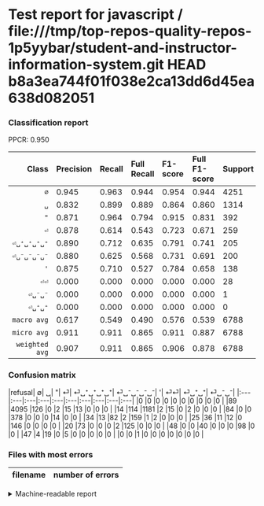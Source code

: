 # Test report for javascript / file:///tmp/top-repos-quality-repos-1p5yybar/student-and-instructor-information-system.git HEAD b8a3ea744f01f038e2ca13dd6d45ea638d082051

### Classification report

PPCR: 0.950

| Class | Precision | Recall | Full Recall | F1-score | Full F1-score | Support | Full Support | PPCR |
|------:|:----------|:-------|:------------|:---------|:---------|:--------|:-------------|:-----|
| `∅` | 0.945| 0.963| 0.944| 0.954| 0.944| 4251| 4340| 0.979 |
| `␣` | 0.832| 0.899| 0.889| 0.864| 0.860| 1314| 1328| 0.989 |
| `"` | 0.871| 0.964| 0.794| 0.915| 0.831| 392| 476| 0.824 |
| `⏎` | 0.878| 0.614| 0.543| 0.723| 0.671| 259| 293| 0.884 |
| `⏎␣⁺␣⁺␣⁺␣⁺` | 0.890| 0.712| 0.635| 0.791| 0.741| 205| 230| 0.891 |
| `⏎␣⁻␣⁻␣⁻␣⁻` | 0.880| 0.625| 0.568| 0.731| 0.691| 200| 220| 0.909 |
| `'` | 0.875| 0.710| 0.527| 0.784| 0.658| 138| 186| 0.742 |
| `⏎⏎` | 0.000| 0.000| 0.000| 0.000| 0.000| 28| 75| 0.373 |
| `⏎␣⁻␣⁻` | 0.000| 0.000| 0.000| 0.000| 0.000| 1| 1| 1.000 |
| `⏎␣⁺␣⁺` | 0.000| 0.000| 0.000| 0.000| 0.000| 0| 0| 0.000 |
| `macro avg` | 0.617| 0.549| 0.490| 0.576| 0.539| 6788| 7149| 0.950 |
| `micro avg` | 0.911| 0.911| 0.865| 0.911| 0.887| 6788| 7149| 0.950 |
| `weighted avg` | 0.907| 0.911| 0.865| 0.906| 0.878| 6788| 7149| 0.950 |

### Confusion matrix

|refusal|  ∅| ␣| "| ⏎| ⏎␣⁺␣⁺␣⁺␣⁺| ⏎␣⁻␣⁻␣⁻␣⁻| '| ⏎⏎| ⏎␣⁺␣⁺| ⏎␣⁻␣⁻| 
|:---|:---|:---|:---|:---|:---|:---|:---|:---|:---|
|0 |0 |0 |0 |0 |0 |0 |0 |0 |0 |
|89 |4095 |126 |0 |2 |15 |13 |0 |0 |0 |
|14 |114 |1181 |2 |15 |0 |2 |0 |0 |0 |
|84 |0 |0 |378 |0 |0 |0 |14 |0 |0 |
|34 |13 |82 |2 |159 |1 |2 |0 |0 |0 |
|25 |36 |11 |12 |0 |146 |0 |0 |0 |0 |
|20 |73 |0 |0 |0 |2 |125 |0 |0 |0 |
|48 |0 |0 |40 |0 |0 |0 |98 |0 |0 |
|47 |4 |19 |0 |5 |0 |0 |0 |0 |0 |
|0 |0 |1 |0 |0 |0 |0 |0 |0 |0 |

### Files with most errors

| filename | number of errors|
|:----:|:-----|

<details>
    <summary>Machine-readable report</summary>
```json
{
  "cl_report": {"\"": {"f1-score": 0.9152542372881356, "precision": 0.8709677419354839, "recall": 0.9642857142857143, "support": 392}, "\u0027": {"f1-score": 0.7839999999999999, "precision": 0.875, "recall": 0.7101449275362319, "support": 138}, "macro avg": {"f1-score": 0.5762117607507126, "precision": 0.6171273192235149, "recall": 0.5487610473954181, "support": 6788}, "micro avg": {"f1-score": 0.9107248084855628, "precision": 0.9107248084855628, "recall": 0.9107248084855628, "support": 6788}, "weighted avg": {"f1-score": 0.9064124331252061, "precision": 0.9070030044173568, "recall": 0.9107248084855628, "support": 6788}, "\u2205": {"f1-score": 0.9538784067085954, "precision": 0.9446366782006921, "recall": 0.963302752293578, "support": 4251}, "\u23ce": {"f1-score": 0.7227272727272727, "precision": 0.8784530386740331, "recall": 0.6138996138996139, "support": 259}, "\u23ce\u23ce": {"f1-score": 0.0, "precision": 0.0, "recall": 0.0, "support": 28}, "\u23ce\u2423\u207a\u2423\u207a": {"f1-score": 0.0, "precision": 0.0, "recall": 0.0, "support": 0}, "\u23ce\u2423\u207a\u2423\u207a\u2423\u207a\u2423\u207a": {"f1-score": 0.7913279132791328, "precision": 0.8902439024390244, "recall": 0.7121951219512195, "support": 205}, "\u23ce\u2423\u207b\u2423\u207b": {"f1-score": 0.0, "precision": 0.0, "recall": 0.0, "support": 1}, "\u23ce\u2423\u207b\u2423\u207b\u2423\u207b\u2423\u207b": {"f1-score": 0.7309941520467838, "precision": 0.8802816901408451, "recall": 0.625, "support": 200}, "\u2423": {"f1-score": 0.8639356254572055, "precision": 0.8316901408450704, "recall": 0.8987823439878234, "support": 1314}},
  "cl_report_full": {"\"": {"f1-score": 0.8307692307692308, "precision": 0.8709677419354839, "recall": 0.7941176470588235, "support": 476}, "\u0027": {"f1-score": 0.6577181208053691, "precision": 0.875, "recall": 0.5268817204301075, "support": 186}, "macro avg": {"f1-score": 0.5394724339315584, "precision": 0.6171273192235149, "recall": 0.4899481526419794, "support": 7149}, "micro avg": {"f1-score": 0.8871349644830306, "precision": 0.9107248084855628, "recall": 0.8647363267589873, "support": 7149}, "weighted avg": {"f1-score": 0.877823969234578, "precision": 0.9004536502053435, "recall": 0.8647363267589873, "support": 7149}, "\u2205": {"f1-score": 0.9440922190201729, "precision": 0.9446366782006921, "recall": 0.9435483870967742, "support": 4340}, "\u23ce": {"f1-score": 0.6708860759493671, "precision": 0.8784530386740331, "recall": 0.5426621160409556, "support": 293}, "\u23ce\u23ce": {"f1-score": 0.0, "precision": 0.0, "recall": 0.0, "support": 75}, "\u23ce\u2423\u207a\u2423\u207a": {"f1-score": 0.0, "precision": 0.0, "recall": 0.0, "support": 0}, "\u23ce\u2423\u207a\u2423\u207a\u2423\u207a\u2423\u207a": {"f1-score": 0.7411167512690355, "precision": 0.8902439024390244, "recall": 0.6347826086956522, "support": 230}, "\u23ce\u2423\u207b\u2423\u207b": {"f1-score": 0.0, "precision": 0.0, "recall": 0.0, "support": 1}, "\u23ce\u2423\u207b\u2423\u207b\u2423\u207b\u2423\u207b": {"f1-score": 0.6906077348066298, "precision": 0.8802816901408451, "recall": 0.5681818181818182, "support": 220}, "\u2423": {"f1-score": 0.8595342066957786, "precision": 0.8316901408450704, "recall": 0.8893072289156626, "support": 1328}},
  "ppcr": 0.9495034270527346
}
```
</details>
